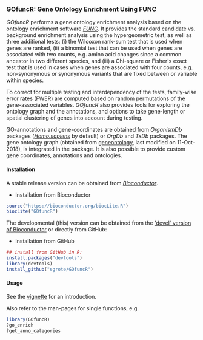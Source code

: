 ### GOfuncR: Gene Ontology Enrichment Using FUNC 

_GOfuncR_ performs a gene ontology enrichment analysis based on the ontology enrichment software [_FUNC_](https://www.ncbi.nlm.nih.gov/pmc/articles/PMC1800870/).
It provides the standard candidate vs. background enrichment analysis using the hypergeometric test, as well as three additional tests: (i) the Wilcoxon rank-sum test that is used when genes are ranked, (ii) a binomial test that can be used when genes are associated with two counts, e.g. amino acid changes since a common ancestor in two different species, and (iii) a Chi-square or Fisher's exact test that is used in cases when genes are associated with four counts, e.g. non-synonymous or synonymous variants that are fixed between or variable within species.  

To correct for multiple testing and interdependency of the tests, family-wise error rates (FWER) are computed based on random permutations of the gene-associated variables.
_GOfuncR_ also provides tools for exploring the ontology graph and the annotations, and options to take gene-length or spatial clustering of genes into account during testing.  

GO-annotations and gene-coordinates are obtained from _OrganismDb_ packages ([_Homo.sapiens_](https://www.bioconductor.org/packages/release/data/annotation/html/Homo.sapiens.html) by default) or _OrgDb_ and _TxDb_ packages.
The gene ontology graph (obtained from [geneontology](http://archive.geneontology.org/latest-termdb/), last modified on 11-Oct-2018), is integrated in the package.
It is also possible to provide custom gene coordinates, annotations and ontologies.


#### Installation

A stable release version can be obtained from [_Bioconductor_](https://www.bioconductor.org/packages/release/bioc/html/GOfuncR.html).


+ Installation from Bioconductor

```r
source("https://bioconductor.org/biocLite.R")
biocLite("GOfuncR")
```

The developmental (this) version can be obtained from the ['devel' version of Bioconductor](https://bioconductor.org/developers/how-to/useDevel/) or directly from
GitHub:


+ Installation from GitHub

```r
## install from GitHub in R:
install.packages("devtools")
library(devtools)
install_github("sgrote/GOfuncR")
```


#### Usage

See the [vignette](https://bioconductor.org/packages/devel/bioc/vignettes/GOfuncR/inst/doc/GOfuncR.html) for an introduction.

Also refer to the man-pages for single functions, e.g.
```r
library(GOfuncR)
?go_enrich
?get_anno_categories

```
